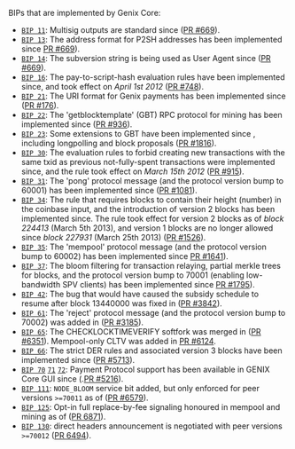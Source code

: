 BIPs that are implemented by Genix Core:

* [`BIP 11`](https://github.com/genix-project/bips/blob/master/bip-0011.mediawiki): Multisig outputs are standard since ([PR #669](https://github.com/genix-project/genix/pull/669)).
* [`BIP 13`](https://github.com/genix-project/bips/blob/master/bip-0013.mediawiki): The address format for P2SH addresses has been implemented since [PR #669](https://github.com/genix-project/genix/pull/669)).
* [`BIP 14`](https://github.com/genix-project/bips/blob/master/bip-0014.mediawiki): The subversion string is being used as User Agent since ([PR #669](https://github.com/genix-project/genix/pull/669)).
* [`BIP 16`](https://github.com/genix-project/bips/blob/master/bip-0016.mediawiki): The pay-to-script-hash evaluation rules have been implemented since, and took effect on *April 1st 2012* ([PR #748](https://github.com/genix-project/genix/pull/748)).
* [`BIP 21`](https://github.com/genix-project/bips/blob/master/bip-0021.mediawiki): The URI format for Genix payments has been implemented since ([PR #176](https://github.com/genix-project/genix/pull/176)).
* [`BIP 22`](https://github.com/genix-project/bips/blob/master/bip-0022.mediawiki): The 'getblocktemplate' (GBT) RPC protocol for mining has been implemented since ([PR #936](https://github.com/genix-project/genix/pull/936)).
* [`BIP 23`](https://github.com/genix-project/bips/blob/master/bip-0023.mediawiki): Some extensions to GBT have been implemented since , including longpolling and block proposals ([PR #1816](https://github.com/genix-project/genix/pull/1816)).
* [`BIP 30`](https://github.com/genix-project/bips/blob/master/bip-0030.mediawiki): The evaluation rules to forbid creating new transactions with the same txid as previous not-fully-spent transactions were implemented since, and the rule took effect on *March 15th 2012* ([PR #915](https://github.com/genix-project/genix/pull/915)).
* [`BIP 31`](https://github.com/genix-project/bips/blob/master/bip-0031.mediawiki): The 'pong' protocol message (and the protocol version bump to 60001) has been implemented since ([PR #1081](https://github.com/genix-project/genix/pull/1081)).
* [`BIP 34`](https://github.com/genix-project/bips/blob/master/bip-0034.mediawiki): The rule that requires blocks to contain their height (number) in the coinbase input, and the introduction of version 2 blocks has been implemented since. The rule took effect for version 2 blocks as of *block 224413* (March 5th 2013), and version 1 blocks are no longer allowed since *block 227931* (March 25th 2013) ([PR #1526](https://github.com/genix-project/genix/pull/1526)).
* [`BIP 35`](https://github.com/genix-project/bips/blob/master/bip-0035.mediawiki): The 'mempool' protocol message (and the protocol version bump to 60002) has been implemented since [PR #1641](https://github.com/genix-project/genix/pull/1641)).
* [`BIP 37`](https://github.com/genix-project/bips/blob/master/bip-0037.mediawiki): The bloom filtering for transaction relaying, partial merkle trees for blocks, and the protocol version bump to 70001 (enabling low-bandwidth SPV clients) has been implemented since [PR #1795](https://github.com/genix-project/genix/pull/1795)).
* [`BIP 42`](https://github.com/genix-project/bips/blob/master/bip-0042.mediawiki): The bug that would have caused the subsidy schedule to resume after block 13440000 was fixed in ([PR #3842](https://github.com/genix-project/genix/pull/3842)).
* [`BIP 61`](https://github.com/genix-project/bips/blob/master/bip-0061.mediawiki): The 'reject' protocol message (and the protocol version bump to 70002) was added in ([PR #3185](https://github.com/genix-project/genix/pull/3185)).
* [`BIP 65`](https://github.com/genix-project/bips/blob/master/bip-0065.mediawiki): The CHECKLOCKTIMEVERIFY softfork was merged in  ([PR #6351](https://github.com/genix-project/genix/pull/6351)). Mempool-only CLTV was added in [PR #6124](https://github.com/genix-project/genix/pull/6124).
* [`BIP 66`](https://github.com/genix-project/bips/blob/master/bip-0066.mediawiki): The strict DER rules and associated version 3 blocks have been implemented since ([PR #5713](https://github.com/genix-project/genix/pull/5713)).
* [`BIP 70`](https://github.com/genix-project/bips/blob/master/bip-0070.mediawiki) [`71`](https://github.com/genix-project/bips/blob/master/bip-0071.mediawiki) [`72`](https://github.com/genix-project/bips/blob/master/bip-0072.mediawiki): Payment Protocol support has been available in GENIX Core GUI since (.[PR #5216](https://github.com/genix-project/genix/pull/5216)).
* [`BIP 111`](https://github.com/genix-project/bips/blob/master/bip-0111.mediawiki): `NODE_BLOOM` service bit added, but only enforced for peer versions `>=70011` as of ([PR #6579](https://github.com/genix-project/genix/pull/6579)).
* [`BIP 125`](https://github.com/genix-project/bips/blob/master/bip-0125.mediawiki): Opt-in full replace-by-fee signaling honoured in mempool and mining as of ([PR 6871](https://github.com/genix-project/genix/pull/6871)).
* [`BIP 130`](https://github.com/genix-project/bips/blob/master/bip-0130.mediawiki): direct headers announcement is negotiated with peer versions `>=70012` ([PR 6494](https://github.com/genix-project/genix/pull/6494)).
